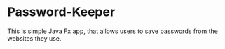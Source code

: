 # Password-Keeper
This is simple Java Fx app, that allows users to save passwords from the websites they use.

